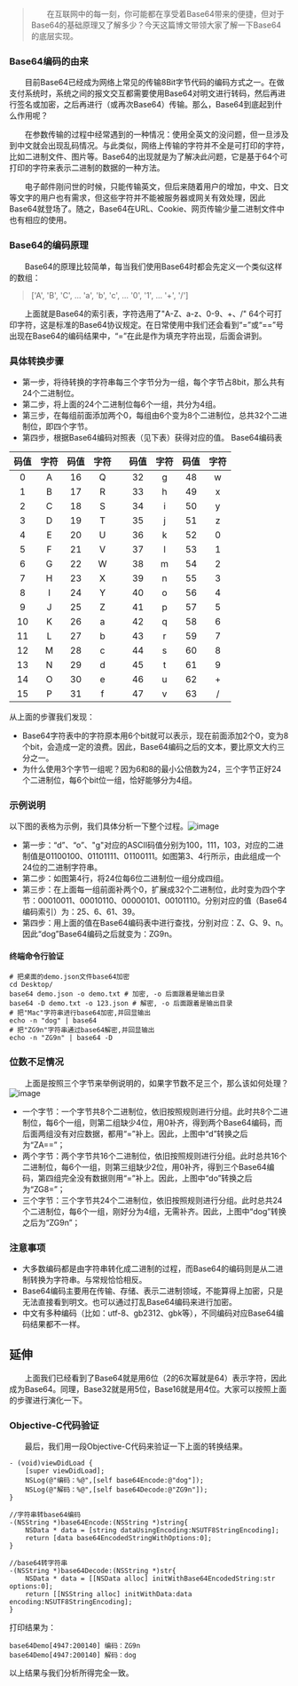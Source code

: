 > &emsp;&emsp;在互联网中的每一刻，你可能都在享受着Base64带来的便捷，但对于Base64的基础原理又了解多少？今天这篇博文带领大家了解一下Base64的底层实现。

### Base64编码的由来
&emsp;&emsp;目前Base64已经成为网络上常见的传输8Bit字节代码的编码方式之一。在做支付系统时，系统之间的报文交互都需要使用Base64对明文进行转码，然后再进行签名或加密，之后再进行（或再次Base64）传输。那么，Base64到底起到什么作用呢？

&emsp;&emsp;在参数传输的过程中经常遇到的一种情况：使用全英文的没问题，但一旦涉及到中文就会出现乱码情况。与此类似，网络上传输的字符并不全是可打印的字符，比如二进制文件、图片等。Base64的出现就是为了解决此问题，它是基于64个可打印的字符来表示二进制的数据的一种方法。

&emsp;&emsp;电子邮件刚问世的时候，只能传输英文，但后来随着用户的增加，中文、日文等文字的用户也有需求，但这些字符并不能被服务器或网关有效处理，因此Base64就登场了。随之，Base64在URL、Cookie、网页传输少量二进制文件中也有相应的使用。

### Base64的编码原理
&emsp;&emsp;Base64的原理比较简单，每当我们使用Base64时都会先定义一个类似这样的数组：
> ['A', 'B', 'C', ... 'a', 'b', 'c', ... '0', '1', ... '+', '/']

&emsp;&emsp;上面就是Base64的索引表，字符选用了"A-Z、a-z、0-9、+、/" 64个可打印字符，这是标准的Base64协议规定。在日常使用中我们还会看到“=”或“==”号出现在Base64的编码结果中，“=”在此是作为填充字符出现，后面会讲到。

### 具体转换步骤
*   第一步，将待转换的字符串每三个字节分为一组，每个字节占8bit，那么共有24个二进制位。
*   第二步，将上面的24个二进制位每6个一组，共分为4组。
*   第三步，在每组前面添加两个0，每组由6个变为8个二进制位，总共32个二进制位，即四个字节。
*   第四步，根据Base64编码对照表（见下表）获得对应的值。
Base64编码表

| 码值 | 字符|码值 | 字符 |  | 码值 | 字符 | 码值 | 字符 |
| :---: | :---: | :---: | :---: | :---: | :---: | :---: | :---: | :---: |
| 0 |	A | 16 | Q || 32 | g | 48 | w |
| 1 | B | 17 | R || 33 | h | 49 | x |
| 2 | C | 18 | S || 34 | i | 50 | y |
| 3 | D | 19 | T || 35 | j | 51 | z |
| 4 | E | 20 | U || 36 | k | 52 | 0 |
| 5 | F | 21 | V || 37 | l | 53 | 1 |
| 6 | G | 22 | W || 38 | m | 54 | 2 |
| 7 | H | 23 | X || 39 | n | 55 | 3 |
| 8 | I | 24 | Y || 40 | o | 56 | 4 |
| 9 | J | 25 | Z || 41 | p | 57 | 5 |
| 10 | K | 26 | a || 42 | q | 58 | 6 |
| 11 | L | 27 | b || 43 | r | 59 | 7 |
| 12 | M | 28 | c || 44 | s | 60 | 8 |
| 13 | N | 29 | d || 45 | t | 61 | 9 |
| 14 | O | 30 | e || 46 | u | 62 | + |
| 15 | P | 31 | f || 47 | v | 63 | / |

从上面的步骤我们发现：
* Base64字符表中的字符原本用6个bit就可以表示，现在前面添加2个0，变为8个bit，会造成一定的浪费。因此，Base64编码之后的文本，要比原文大约三分之一。
* 为什么使用3个字节一组呢？因为6和8的最小公倍数为24，三个字节正好24个二进制位，每6个bit位一组，恰好能够分为4组。

### 示例说明
以下图的表格为示例，我们具体分析一下整个过程。![image](https://xudusheng.github.io/document/zh-cn/iOS笔记/密码学/images/base64_1.png) 
* 第一步：“d”、“o”、"g"对应的ASCII码值分别为100，111，103，对应的二进制值是01100100、01101111、01100111。如图第3、4行所示，由此组成一个24位的二进制字符串。
* 第二步：如图第4行，将24位每6位二进制位一组分成四组。
* 第三步：在上面每一组前面补两个0，扩展成32个二进制位，此时变为四个字节：00010011、00010110、00000101、00101110。分别对应的值（Base64编码索引）为：25、6、61、39。
* 第四步：用上面的值在Base64编码表中进行查找，分别对应：Z、G、9、n。因此“dog”Base64编码之后就变为：ZG9n。

#### 终端命令行验证
```Shell
# 把桌面的demo.json文件base64加密
cd Desktop/
base64 demo.json -o demo.txt # 加密, -o 后面跟着是输出目录
base64 -D demo.txt -o 123.json # 解密, -o 后面跟着是输出目录
# 把"Mac"字符串进行base64加密,并回显输出
echo -n "dog" | base64
# 把"ZG9n"字符串通过base64解密,并回显输出
echo -n "ZG9n" | base64 -D
```
### 位数不足情况
&emsp;&emsp;上面是按照三个字节来举例说明的，如果字节数不足三个，那么该如何处理？![image](https://xudusheng.github.io/document/zh-cn/iOS笔记/密码学/images/base64_2.png) 
* 一个字节：一个字节共8个二进制位，依旧按照规则进行分组。此时共8个二进制位，每6个一组，则第二组缺少4位，用0补齐，得到两个Base64编码，而后面两组没有对应数据，都用“=”补上。因此，上图中“d”转换之后为“ZA==”；
* 两个字节：两个字节共16个二进制位，依旧按照规则进行分组。此时总共16个二进制位，每6个一组，则第三组缺少2位，用0补齐，得到三个Base64编码，第四组完全没有数据则用“=”补上。因此，上图中“do”转换之后为“ZG8=”；
* 三个字节：三个字节共24个二进制位，依旧按照规则进行分组。此时总共24个二进制位，每6个一组，刚好分为4组，无需补齐。因此，上图中“dog”转换之后为“ZG9n”；

### 注意事项
*   大多数编码都是由字符串转化成二进制的过程，而Base64的编码则是从二进制转换为字符串。与常规恰恰相反。
*   Base64编码主要用在传输、存储、表示二进制领域，不能算得上加密，只是无法直接看到明文。也可以通过打乱Base64编码来进行加密。
*   中文有多种编码（比如：utf-8、gb2312、gbk等），不同编码对应Base64编码结果都不一样。

## 延伸
&emsp;&emsp;上面我们已经看到了Base64就是用6位（2的6次幂就是64）表示字符，因此成为Base64。同理，Base32就是用5位，Base16就是用4位。大家可以按照上面的步骤进行演化一下。
### Objective-C代码验证
&emsp;&emsp;最后，我们用一段Objective-C代码来验证一下上面的转换结果。
```ObjC
- (void)viewDidLoad {
    [super viewDidLoad];
    NSLog(@"编码：%@",[self base64Encode:@"dog"]);
    NSLog(@"解码：%@",[self base64Decode:@"ZG9n"]);
}

//字符串转base64编码
-(NSString *)base64Encode:(NSString *)string{
    NSData * data = [string dataUsingEncoding:NSUTF8StringEncoding];
    return [data base64EncodedStringWithOptions:0];
}

//base64转字符串
-(NSString *)base64Decode:(NSString *)str{
    NSData * data = [[NSData alloc] initWithBase64EncodedString:str options:0];
    return [[NSString alloc] initWithData:data encoding:NSUTF8StringEncoding];
}
````

打印结果为：
```
base64Demo[4947:200140] 编码：ZG9n
base64Demo[4947:200140] 解码：dog
```
以上结果与我们分析所得完全一致。